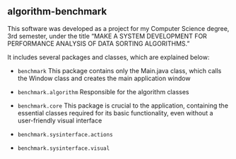 ## algorithm-benchmark

This software was developed as a project for my Computer Science degree, 3rd semester, under the title “MAKE A SYSTEM DEVELOPMENT FOR PERFORMANCE ANALYSIS OF DATA SORTING ALGORITHMS.”

It includes several packages and classes, which are explained below:

- `benchmark`
This package contains only the Main.java class, which calls the Window class and creates the main application window

- `benchmark.algorithm`
Responsible for the algorithm classes

- `benchmark.core`
This package is crucial to the application, containing the essential classes required for its basic functionality, even without a user-friendly visual interface

- `benchmark.sysinterface.actions`
- `benchmark.sysinterface.visual`
